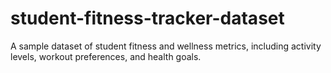 # student-fitness-tracker-dataset
A sample dataset of student fitness and wellness metrics, including activity levels, workout preferences, and health goals.
